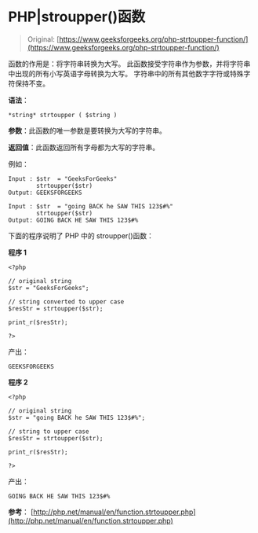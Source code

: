 # PHP|stroupper()函数

> Original: [https://www.geeksforgeeks.org/php-strtoupper-function/](https://www.geeksforgeeks.org/php-strtoupper-function/)

函数的作用是：将字符串转换为大写。 此函数接受字符串作为参数，并将字符串中出现的所有小写英语字母转换为大写。 字符串中的所有其他数字字符或特殊字符保持不变。

**语法**：

```
*string* strtoupper ( $string )

```

**参数**：此函数的唯一参数是要转换为大写的字符串。

**返回值**：此函数返回所有字母都为大写的字符串。

例如：

```
Input : $str  = "GeeksForGeeks"
        strtoupper($str)
Output: GEEKSFORGEEKS

Input : $str  = "going BACK he SAW THIS 123$#%"
        strtoupper($str)
Output: GOING BACK HE SAW THIS 123$#%

```

下面的程序说明了 PHP 中的 stroupper()函数：

**程序 1**

```
<?php

// original string
$str = "GeeksForGeeks";

// string converted to upper case
$resStr = strtoupper($str);

print_r($resStr);

?>
```

产出：

```
GEEKSFORGEEKS

```

**程序 2**

```
<?php

// original string
$str = "going BACK he SAW THIS 123$#%";

// string to upper case
$resStr = strtoupper($str);

print_r($resStr);

?>
```

产出：

```
GOING BACK HE SAW THIS 123$#%

```

**参考**：
[http://php.net/manual/en/function.strtoupper.php](http://php.net/manual/en/function.strtoupper.php)